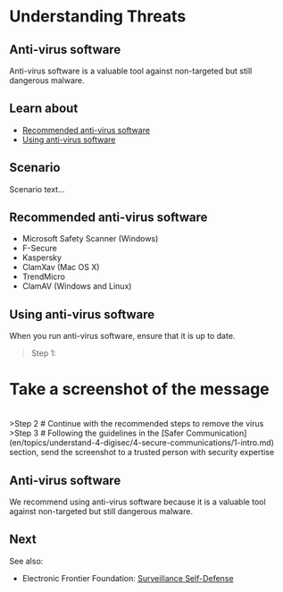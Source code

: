 # Understanding Threats
## Anti-virus software

Anti-virus software is a valuable tool against non-targeted but still dangerous malware.



## Learn about

- [Recommended anti-virus software](en/topics/practice-2-planning/1-threats/3-1-learn.md)
- [Using anti-virus software](en/topics/practice-2-planning/1-threats/3-2-learn.md)



## Scenario

Scenario text...


## Recommended anti-virus software

- Microsoft Safety Scanner (Windows)
- F-Secure
- Kaspersky
- ClamXav (Mac OS X)
- TrendMicro
- ClamAV (Windows and Linux)



## Using anti-virus software

When you run anti-virus software, ensure that it is up to date.
<br>
>Step 1:
# Take a screenshot of the message

<br>
>Step 2
# Continue with the recommended steps to remove the virus

<br>
>Step 3
# Following the guidelines in the [Safer Communication](en/topics/understand-4-digisec/4-secure-communications/1-intro.md) section, send the screenshot to a trusted person with security expertise



## Anti-virus software

We recommend using anti-virus software because it is a valuable tool against non-targeted but still dangerous malware.





## Next

See also:
* Electronic Frontier Foundation: [Surveillance Self-Defense](https://ssd.eff.org/en/module/introduction-threat-modeling)



